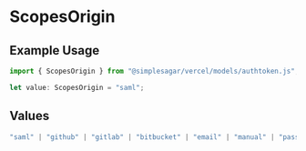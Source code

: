 # ScopesOrigin

## Example Usage

```typescript
import { ScopesOrigin } from "@simplesagar/vercel/models/authtoken.js";

let value: ScopesOrigin = "saml";
```

## Values

```typescript
"saml" | "github" | "gitlab" | "bitbucket" | "email" | "manual" | "passkey"
```